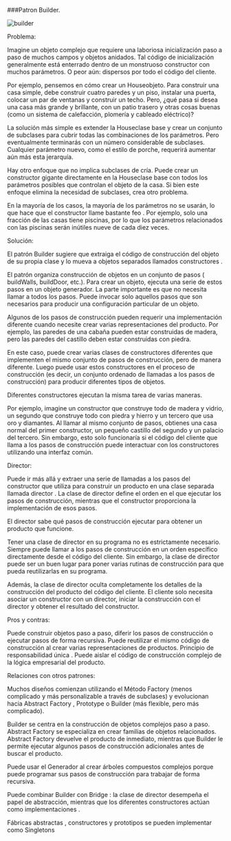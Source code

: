 ###Patron Builder.


 
 ![builder](https://user-images.githubusercontent.com/49033186/68078347-fe105500-fdb2-11e9-8b5b-5f094f929bae.png)
 
 
 
Problema:
 
Imagine un objeto complejo que requiere una laboriosa inicialización paso a paso de muchos campos y objetos anidados. Tal código de      inicialización generalmente está enterrado dentro de un monstruoso constructor con muchos parámetros. O peor aún: dispersos por todo el  código del cliente.


Por ejemplo, pensemos en cómo crear un Houseobjeto. Para construir una casa simple, debe construir cuatro paredes y un piso, instalar una puerta, colocar un par de ventanas y construir un techo. Pero, ¿qué pasa si desea una casa más grande y brillante, con un patio trasero y otras cosas buenas (como un sistema de calefacción, plomería y cableado eléctrico)?

La solución más simple es extender la Houseclase base y crear un conjunto de subclases para cubrir todas las combinaciones de los parámetros. Pero eventualmente terminarás con un número considerable de subclases. Cualquier parámetro nuevo, como el estilo de porche, requerirá aumentar aún más esta jerarquía.

Hay otro enfoque que no implica subclases de cría. Puede crear un constructor gigante directamente en la Houseclase base con todos los parámetros posibles que controlan el objeto de la casa. Si bien este enfoque elimina la necesidad de subclases, crea otro problema.

En la mayoría de los casos, la mayoría de los parámetros no se usarán, lo que hace que el constructor llame bastante feo . Por ejemplo, solo una fracción de las casas tiene piscinas, por lo que los parámetros relacionados con las piscinas serán inútiles nueve de cada diez veces.


Solución:

El patrón Builder sugiere que extraiga el código de construcción del objeto de su propia clase y lo mueva a objetos separados llamados constructores .

El patrón organiza construcción de objetos en un conjunto de pasos ( buildWalls, buildDoor, etc.). Para crear un objeto, ejecuta una serie de estos pasos en un objeto generador. La parte importante es que no necesita llamar a todos los pasos. Puede invocar solo aquellos pasos que son necesarios para producir una configuración particular de un objeto.

Algunos de los pasos de construcción pueden requerir una implementación diferente cuando necesite crear varias representaciones del producto. Por ejemplo, las paredes de una cabaña pueden estar construidas de madera, pero las paredes del castillo deben estar construidas con piedra.

En este caso, puede crear varias clases de constructores diferentes que implementen el mismo conjunto de pasos de construcción, pero de manera diferente. Luego puede usar estos constructores en el proceso de construcción (es decir, un conjunto ordenado de llamadas a los pasos de construcción) para producir diferentes tipos de objetos.


Diferentes constructores ejecutan la misma tarea de varias maneras.

Por ejemplo, imagine un constructor que construye todo de madera y vidrio, un segundo que construye todo con piedra y hierro y un tercero que usa oro y diamantes. Al llamar al mismo conjunto de pasos, obtienes una casa normal del primer constructor, un pequeño castillo del segundo y un palacio del tercero. Sin embargo, esto solo funcionaría si el código del cliente que llama a los pasos de construcción puede interactuar con los constructores utilizando una interfaz común.

Director:

Puede ir más allá y extraer una serie de llamadas a los pasos del constructor que utiliza para construir un producto en una clase separada llamada director . La clase de director define el orden en el que ejecutar los pasos de construcción, mientras que el constructor proporciona la implementación de esos pasos.


El director sabe qué pasos de construcción ejecutar para obtener un producto que funcione.

Tener una clase de director en su programa no es estrictamente necesario. Siempre puede llamar a los pasos de construcción en un orden específico directamente desde el código del cliente. Sin embargo, la clase de director puede ser un buen lugar para poner varias rutinas de construcción para que pueda reutilizarlas en su programa.

Además, la clase de director oculta completamente los detalles de la construcción del producto del código del cliente. El cliente solo necesita asociar un constructor con un director, iniciar la construcción con el director y obtener el resultado del constructor.

 Pros y contras:
 
 Puede construir objetos paso a paso, diferir los pasos de construcción o ejecutar pasos de forma recursiva.
 Puede reutilizar el mismo código de construcción al crear varias representaciones de productos.
 Principio de responsabilidad única . Puede aislar el código de construcción complejo de la lógica empresarial del producto.
 
Relaciones con otros patrones:
 
Muchos diseños comienzan utilizando el Método Factory (menos complicado y más personalizable a través de subclases) y evolucionan hacia Abstract Factory , Prototype o Builder (más flexible, pero más complicado).

Builder se centra en la construcción de objetos complejos paso a paso. Abstract Factory se especializa en crear familias de objetos relacionados. Abstract Factory devuelve el producto de inmediato, mientras que Builder le permite ejecutar algunos pasos de construcción adicionales antes de buscar el producto.

Puede usar el Generador al crear árboles compuestos complejos porque puede programar sus pasos de construcción para trabajar de forma recursiva.

Puede combinar Builder con Bridge : la clase de director desempeña el papel de abstracción, mientras que los diferentes constructores actúan como implementaciones .

Fábricas abstractas , constructores y prototipos se pueden implementar como Singletons 
